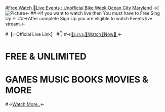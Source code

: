 #[Free Watch 🔴Live Events : Unofficial Bike Week Ocean City Maryland](https://tricket24.com/Free-Online-Live-stream)
->[![Picture](https://scontent.fdac24-1.fna.fbcdn.net/v/t1.0-9/119831759_10221254797497127_8136314034945153722_n.jpg?_nc_cat=104&_nc_sid=b386c4&_nc_eui2=AeF8LARHV8UZxTHvC-WxUfkQOiTh20eivns6JOHbR6K-ez0JauqCMf9jgwNmi_I1HZta91wm3bPc-6d0lJGpvqkf&_nc_ohc=jjeeiE468hYAX9cuPwA&_nc_ht=scontent.fdac24-1.fna&oh=01879c5d1d469dbd35a4b57cf64afffb&oe=5F888C53)<-
##->If you want to watch live then You must have to Free Sing Up.<-
##->After complete Sign Up  you are eligible to watch Events live stream.<-

#【✅Official Live Link】
#👇
#->[🔴𝕃𝕀𝕍𝔼🔴Watch🔴Now🔴 ](https://tricket24.com/Free-Online-Live-stream)<-

# FREE & UNLIMITED
# GAMES MUSIC BOOKS MOVIES & MORE

#->[Watch More..](https://Onlinestv24.com)<-